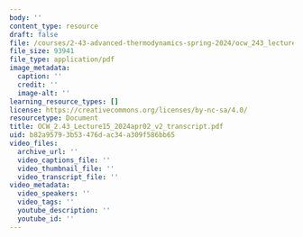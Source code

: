 ```yaml
---
body: ''
content_type: resource
draft: false
file: /courses/2-43-advanced-thermodynamics-spring-2024/ocw_243_lecture15_2024apr02_v2_transcript.pdf
file_size: 93941
file_type: application/pdf
image_metadata:
  caption: ''
  credit: ''
  image-alt: ''
learning_resource_types: []
license: https://creativecommons.org/licenses/by-nc-sa/4.0/
resourcetype: Document
title: OCW_2.43_Lecture15_2024apr02_v2_transcript.pdf
uid: b82a9579-3b53-476d-ac34-a309f586bb65
video_files:
  archive_url: ''
  video_captions_file: ''
  video_thumbnail_file: ''
  video_transcript_file: ''
video_metadata:
  video_speakers: ''
  video_tags: ''
  youtube_description: ''
  youtube_id: ''
---
```


